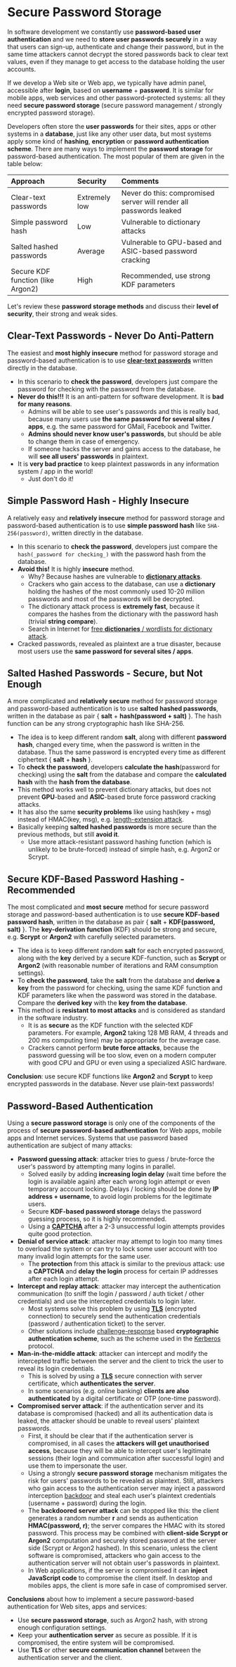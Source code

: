 # Secure Password Storage

In software development we constantly use **password-based user authentication** and we need to **store user passwords securely** in a way that users can sign-up, authenticate and change their password, but in the same time attackers cannot decrypt the stored passwords back to clear text values, even if they manage to get access to the database holding the user accounts.

If we develop a Web site or Web app, we typically have admin panel, accessible after **login**, based on **username** + **password**. It is similar for mobile apps, web services and other password-protected systems: all they need **secure password storage** \(secure password management / strongly encrypted password storage\).

Developers often store the **user passwords** for their sites, apps or other systems in a **database**, just like any other user data, but most systems apply some kind of **hashing**, **encryption** or **password authentication scheme**. There are many ways to implement the **password storage** for password-based authentication. The most popular of them are given in the table below:

| **Approach** | **Security** | **Comments** |
| :--- | :--- | :--- |
| Clear-text passwords | Extremely low | Never do this: compromised server will render all passwords leaked |
| Simple password hash | Low | Vulnerable to dictionary attacks |
| Salted hashed passwords | Average | Vulnerable to GPU-based and ASIC-based password cracking |
| Secure KDF function \(like Argon2\) | High | Recommended, use strong KDF parameters |

Let's review these **password storage methods** and discuss their **level of security**, their strong and weak sides.

## Clear-Text Passwords - Never Do Anti-Pattern

The easiest and **most highly insecure** method for password storage and password-based authentication is to use [**clear-text passwords**](https://en.wikipedia.org/wiki/Plaintext) written directly in the database.

* In this scenario to **check the password**, developers just compare the password for checking with the password from the database.
* **Never do this!!!** It is an anti-pattern for software development. It is **bad for many reasons**.
  * Admins will be able to see user's passwords and this is really bad, because many users use **the same password for several sites / apps**, e.g. the same password for GMail, Facebook and Twitter.
  * **Admins should never know user's passwords**, but should be able to change them in case of emergency.
  * If someone hacks the server and gains access to the database, he will **see all users' passwords** in plaintext.
* It is **very bad practice** to keep plaintext passwords in any information system / app in the world!
  * Just don't do it!

## Simple Password Hash - Highly Insecure

A relatively easy and **relatively insecure** method for password storage and password-based authentication is to use **simple password hash** like `SHA-256(password)`, written directly in the database.

* In this scenario to **check the password**, developers just compare the `hash(_password for checking_)` with the password hash from the database.
* **Avoid this!** It is highly **insecure** method.
  * Why? Because hashes are vulnerable to [**dictionary attacks**](https://en.wikipedia.org/wiki/Dictionary_attack).
  * Crackers who gain access to the database, can use a **dictionary** holding the hashes of the most commonly used 10-20 million passwords and most of the passwords will be decrypted.
  * The dictionary attack process is **extremely fast**, because it compares the hashes from the dictionary with the password hash \(trivial **string compare**\).
  * Search in Internet for [free **dictionaries** / wordlists for dictionary attack](https://www.google.com/search?q=password+cracking+dictionary+download).
* Cracked passwords, revealed as plaintext are a true disaster, because most users use the **same password for several sites / apps**.

## Salted Hashed Passwords - Secure, but Not Enough

A more complicated and **relatively secure** method for password storage and password-based authentication is to use **salted hashed passwords**, written in the database as pair { **salt** + **hash\(password + salt\)** }. The hash function can be any strong cryptographic hash like SHA-256.

* The idea is to keep different random **salt**, along with different **password hash**, changed every time, when the password is written in the database. Thus the same password is encrypted every time as different ciphertext { **salt** + **hash** }.
* To **check the password**, developers **calculate the hash**\(password for checking\) using the **salt** from the database and compare the **calculated hash** with the **hash from the database**.
* This method works well to prevent dictionary attacks, but does not prevent **GPU**-based and **ASIC**-based brute force password cracking attacks.
* It has also the same **security problems** like using hash\(key + msg\) instead of HMAC\(key, msg\), e.g. [length-extension attack](https://en.wikipedia.org/wiki/Length_extension_attack).
* Basically keeping **salted hashed passwords** is more secure than the previous methods, but still **avoid it**.
  * Use more attack-resistant password hashing function \(which is unlikely to be brute-forced\) instead of simple hash, e.g. Argon2 or Scrypt.

## Secure KDF-Based Password Hashing - Recommended

The most complicated and **most secure** method for secure password storage and password-based authentication is to use **secure KDF-based password hash**, written in the database as pair { **salt** + **KDF\(password, salt\)** }. The **key-derivation function** \(KDF\) should be strong and secure, e.g. **Scrypt** or **Argon2** with carefully selected parameters.

* The idea is to keep different random **salt** for each encrypted password, along with the **key** derived by a secure KDF-function, such as **Scrypt** or **Argon2** \(with reasonable number of iterations and RAM consumption settings\).
* To **check the password**, take the **salt** from the database and **derive a key** from the password for checking, using the same KDF function and KDF parameters like when the password was stored in the database. Compare the **derived key** with the **key from the database**.
* This method is **resistant to most attacks** and is considered as standard in the software industry.
  * It is as **secure** as the KDF function with the selected KDF parameters. For example, **Argon2** taking 128 MB RAM, 4 threads and 200 ms computing time\) may be appropriate for the average case.
  * Crackers cannot perform **brute force attacks**, because the password guessing will be too slow, even on a modern computer with good CPU and GPU or even using a specialized ASIC hardware.

**Conclusion**: use secure KDF functions like **Argon2** and **Scrypt** to keep encrypted passwords in the database. Never use plain-text passwords!

## Password-Based Authentication

Using a **secure password storage** is only one of the components of the process of **secure password-based authentication** for Web apps, mobile apps and Internet services. Systems that use password based authentication are subject of many attacks:

* **Password guessing attack**: attacker tries to guess / brute-force the user's password by attempting many logins in parallel.
  * Solved easily by adding **increasing login delay** \(wait time before the login is available again\) after each wrong login attempt or even temporary account locking. Delays / locking should be done by **IP address + username**, to avoid login problems for the legitimate users.
  * Secure **KDF-based password storage** delays the password guessing process, so it is highly recommended.
  * Using a [**CAPTCHA**](https://en.wikipedia.org/wiki/CAPTCHA) after a 2-3 unsuccessful login attempts provides quite good protection.
* **Denial of service attack**: attacker may attempt to login too many times to overload the system or can try to lock some user account with too many invalid login attempts for the same user.
  * The **protection** from this attack is similar to the previous attack: use a **CAPTCHA** and **delay the login** process for certain IP addresses after each login attempt.
* **Intercept and replay attack**: attacker may intercept the authentication communication \(to sniff the login / password / auth ticket / other credentials\) and use the intercepted credentials to login later.
  * Most systems solve this problem by using [**TLS**](https://en.wikipedia.org/wiki/Transport_Layer_Security) \(encrypted connection\) to securely send the authentication credentials \(password / authentication ticket\) to the server.
  * Other solutions include [challenge-response](https://en.wikipedia.org/wiki/Challenge–response_authentication) based **cryptographic authentication scheme**, such as the scheme used in the [Kerberos](https://en.wikipedia.org/wiki/Kerberos_%28protocol%29) protocol.
* **Man-in-the-middle attack**: attacker can intercept and modify the intercepted traffic between the server and the client to trick the user to reveal its login credentials.
  * This is solved by using a [**TLS**](https://en.wikipedia.org/wiki/Transport_Layer_Security) secure connection with server certificate, which **authenticates the server**.
  * In some scenarios \(e.g. online banking\) **clients are also authenticated** by a digital certificate or OTP \(one-time password\).
* **Compromised server attack**: if the authentication server and its database is compromised \(hacked\) and all its authentication data is leaked, the attacker should be unable to reveal users' plaintext passwords.
  * First, it should be clear that if the authentication server is compromised, in all cases the **attackers will get unauthorised access**, because they will be able to intercept user's legitimate sessions \(their login and communication after successful login\) and use them to impersonate the user.
  * Using a strongly **secure password storage** mechanism mitigates the risk for users' passwords to be revealed as plaintext. Still, attackers who gain access to the authentication server may inject a password interception [backdoor](https://en.wikipedia.org/wiki/Backdoor_%28computing%29) and steal each user's plaintext credentials \(username + password\) during the login.
  * The **backdoored server attack** can be stopped like this: the client generates a random number **r** and sends as authentication **HMAC\(password, r\)**; the server compares the HMAC with its stored password. This process may be combined with **client-side Scrypt or Argon2** computation and securely stored password at the server side \(Scrypt or Argon2 hashed\). In this scenario, unless the client software is compromised, attackers who gain access to the authentication server will not obtain user's passwords in plaintext.
  * In Web applications, if the server is compromised it can **inject JavaScript code** to compromise the client itself. In desktop and mobiles apps, the client is more safe in case of compromised server.

**Conclusions** about how to implement a secure password-based authentication for Web sites, apps and services:

* Use **secure password storage**, such as Argon2 hash, with strong enough configuration settings.
* Keep your **authentication server** as secure as possible. If it is compromised, the entire system will be compromised.
* Use **TLS** or other **secure communication channel** between the authentication server and the client.


